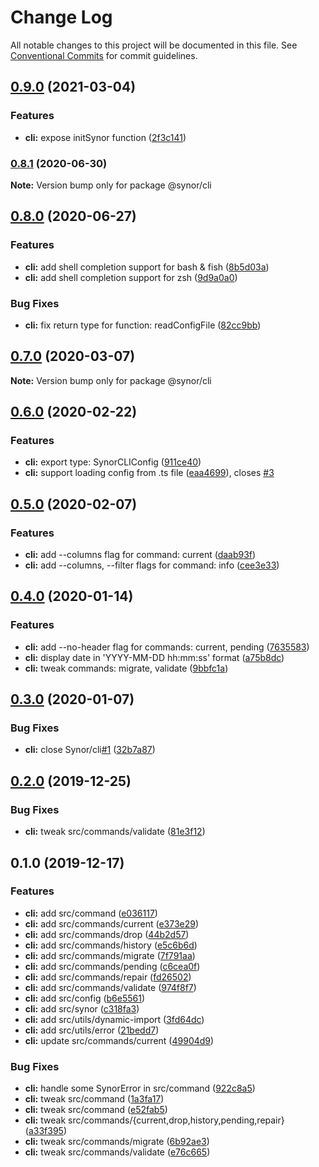 # Change Log

All notable changes to this project will be documented in this file.
See [Conventional Commits](https://conventionalcommits.org) for commit guidelines.

## [0.9.0](https://github.com/Synor/synor/compare/@synor/cli@0.8.1...@synor/cli@0.9.0) (2021-03-04)


### Features

* **cli:** expose initSynor function ([2f3c141](https://github.com/Synor/synor/commit/2f3c141031fae3388920f27035e70a451ad6bab6))



### [0.8.1](https://github.com/Synor/synor/compare/@synor/cli@0.8.0...@synor/cli@0.8.1) (2020-06-30)

**Note:** Version bump only for package @synor/cli





## [0.8.0](https://github.com/Synor/synor/compare/@synor/cli@0.7.0...@synor/cli@0.8.0) (2020-06-27)


### Features

* **cli:** add shell completion support for bash & fish ([8b5d03a](https://github.com/Synor/synor/commit/8b5d03a2bc08a6f189e73b51587ca724e9a0d53c))
* **cli:** add shell completion support for zsh ([9d9a0a0](https://github.com/Synor/synor/commit/9d9a0a034f77e61b3bc2966e425ee73fe1d4d7a1))


### Bug Fixes

* **cli:** fix return type for function: readConfigFile ([82cc9bb](https://github.com/Synor/synor/commit/82cc9bb6444365b12c8526ca620d79971f730a7a))



## [0.7.0](https://github.com/Synor/synor/compare/@synor/cli@0.6.0...@synor/cli@0.7.0) (2020-03-07)

**Note:** Version bump only for package @synor/cli





## [0.6.0](https://github.com/Synor/synor/compare/@synor/cli@0.5.0...@synor/cli@0.6.0) (2020-02-22)


### Features

* **cli:** export type: SynorCLIConfig ([911ce40](https://github.com/Synor/synor/commit/911ce400e1dfd52848765f57f2a55085c05d251c))
* **cli:** support loading config from .ts file ([eaa4699](https://github.com/Synor/synor/commit/eaa469911027382ed697da27073f1ce4cb8f4032)), closes [#3](https://github.com/Synor/cli/issues/3)



## [0.5.0](https://github.com/Synor/synor/compare/@synor/cli@0.4.0...@synor/cli@0.5.0) (2020-02-07)


### Features

* **cli:** add --columns flag for command: current ([daab93f](https://github.com/Synor/synor/commit/daab93fa027b55414943b8ebcb259ae7d702e126))
* **cli:** add --columns, --filter flags for command: info ([cee3e33](https://github.com/Synor/synor/commit/cee3e33c33e1ffdc6267d889033501dbc2211d31))



## [0.4.0](https://github.com/Synor/synor/compare/@synor/cli@0.3.0...@synor/cli@0.4.0) (2020-01-14)


### Features

* **cli:** add --no-header flag for commands: current, pending ([7635583](https://github.com/Synor/synor/commit/76355833ddd00cb0e31c05766c0bf6d06ab5618b))
* **cli:** display date in 'YYYY-MM-DD hh:mm:ss' format ([a75b8dc](https://github.com/Synor/synor/commit/a75b8dc58c25100677c5b86415256c2716e52641))
* **cli:** tweak commands: migrate, validate ([9bbfc1a](https://github.com/Synor/synor/commit/9bbfc1a51e6958f6bcc09cd23449552c5d8834a2))



## [0.3.0](https://github.com/Synor/synor/compare/@synor/cli@0.2.0...@synor/cli@0.3.0) (2020-01-07)


### Bug Fixes

* **cli:** close Synor/cli[#1](https://github.com/Synor/cli/issues/1) ([32b7a87](https://github.com/Synor/synor/commit/32b7a87e13f74b7561e65f33ea64a9a8fae6aa74))



## [0.2.0](https://github.com/Synor/synor/compare/@synor/cli@0.1.0...@synor/cli@0.2.0) (2019-12-25)


### Bug Fixes

* **cli:** tweak src/commands/validate ([81e3f12](https://github.com/Synor/synor/commit/81e3f124ba9aa2242cd997639259bdb839b1b3c8))



## 0.1.0 (2019-12-17)


### Features

* **cli:** add src/command ([e036117](https://github.com/Synor/synor/commit/e036117dc0de107650ddc56ba5099cd30f455e52))
* **cli:** add src/commands/current ([e373e29](https://github.com/Synor/synor/commit/e373e298c25fcabda04d4079a55f56e857eb9690))
* **cli:** add src/commands/drop ([44b2d57](https://github.com/Synor/synor/commit/44b2d5728bc9fbc87020607510ec93f5ef8532cf))
* **cli:** add src/commands/history ([e5c6b6d](https://github.com/Synor/synor/commit/e5c6b6de4886f451c4e9b6bb0eae82c5dc5c91c5))
* **cli:** add src/commands/migrate ([7f791aa](https://github.com/Synor/synor/commit/7f791aa09968bcf8a21c29a010521e6e82aff387))
* **cli:** add src/commands/pending ([c6cea0f](https://github.com/Synor/synor/commit/c6cea0fe0a8e0d21fba149c25df9ba9e9b9f7cf0))
* **cli:** add src/commands/repair ([fd26502](https://github.com/Synor/synor/commit/fd265028bb3e64ccd1c356084689e7df59e7aadd))
* **cli:** add src/commands/validate ([974f8f7](https://github.com/Synor/synor/commit/974f8f7cf2eb9ef8e820786ce61b3e1dab3091f1))
* **cli:** add src/config ([b6e5561](https://github.com/Synor/synor/commit/b6e55613e6302a54463526fe8b6c552b3b00651e))
* **cli:** add src/synor ([c318fa3](https://github.com/Synor/synor/commit/c318fa3be62a80f32add3c4502f51ac87b58ce30))
* **cli:** add src/utils/dynamic-import ([3fd64dc](https://github.com/Synor/synor/commit/3fd64dc4e908a6b7ca32dbb2d43f1acfc007e373))
* **cli:** add src/utils/error ([21bedd7](https://github.com/Synor/synor/commit/21bedd7f468d75ededcf8865cc9cdfa909edb800))
* **cli:** update src/commands/current ([49904d9](https://github.com/Synor/synor/commit/49904d9ec39e0a7ae0f7c7ad02014e9c8d0cb2fa))

### Bug Fixes

* **cli:** handle some SynorError in src/command ([922c8a5](https://github.com/Synor/synor/commit/922c8a5917f9fcb2d22f564a9657c78cf4c13549))
* **cli:** tweak src/command ([1a3fa17](https://github.com/Synor/synor/commit/1a3fa17ed380160d60bf283a6a71437fc906d509))
* **cli:** tweak src/command ([e52fab5](https://github.com/Synor/synor/commit/e52fab50b9d0092648e879857023ff67952ad0cf))
* **cli:** tweak src/commands/{current,drop,history,pending,repair} ([a33f395](https://github.com/Synor/synor/commit/a33f39575d155cf283450d4b4f37e66f616d809d))
* **cli:** tweak src/commands/migrate ([6b92ae3](https://github.com/Synor/synor/commit/6b92ae38adacfca503ac8bfb7b958ad3266e7747))
* **cli:** tweak src/commands/validate ([e76c665](https://github.com/Synor/synor/commit/e76c6657152fa52eeab540bea02f558c8d07da6c))
